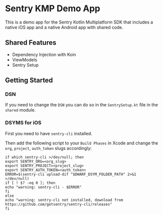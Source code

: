 # Sentry KMP Demo App

This is a demo app for the Sentry Kotlin Multiplatform SDK that includes a native iOS app and a native Android app with shared code.

## Shared Features
 - Dependency Injection with Koin
 - ViewModels
 - Sentry Setup

## Getting Started

### DSN
If you need to change the `DSN` you can do so in the `SentrySetup.kt` file in the `shared` module.

### DSYMS for iOS
First you need to have `sentry-cli` installed.

Then add the following script to your `Build Phases` in Xcode and change the `org`, `project`, `auth_token` slugs accordingly:

```shell
if which sentry-cli >/dev/null; then
export SENTRY_ORG=<org_slug>
export SENTRY_PROJECT=<project_slug>
export SENTRY_AUTH_TOKEN=<auth_token>
ERROR=$(sentry-cli upload-dif "$DWARF_DSYM_FOLDER_PATH" 2>&1 >/dev/null)
if [ ! $? -eq 0 ]; then
echo "warning: sentry-cli - $ERROR"
fi
else
echo "warning: sentry-cli not installed, download from https://github.com/getsentry/sentry-cli/releases"
fi
```
